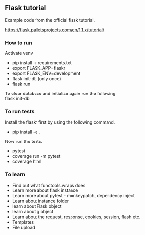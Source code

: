 ## Flask tutorial 
Example code from the official flask tutorial. 

https://flask.palletsprojects.com/en/1.1.x/tutorial/



### How to run 
Activate venv   

* pip install -r requirements.txt 
* export FLASK_APP=flaskr
* export FLASK_ENV=development
* flask init-db (only once)
* flask run

To clear database and initialize again run the following  
flask init-db 

### To run tests 
Install the flaskr first by using the following command. 
* pip install -e .

Now run the tests. 
* pytest 
* coverage run -m pytest
* coverage html 


### To learn 
* Find out what functools.wraps does
* Learn more about flask instance 
* Learn more about pytest - monkeypatch, dependency inject
* Learn about instance folder 
* learn about Flask object 
* learn about g object 
* Learn about the request, response, cookies, session, flash etc. 
* Templates 
* File upload 
